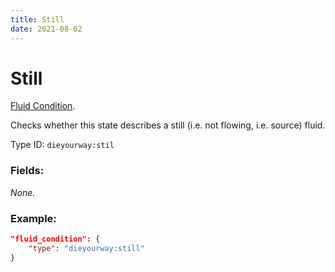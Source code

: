 ```yaml
---
title: Still
date: 2021-08-02
---
```

# Still

[Fluid Condition](../fluid_conditions.md).

Checks whether this state describes a still (i.e. not flowing, i.e. source) fluid.

Type ID: `dieyourway:stil`

### Fields:

_None._

### Example:
```json
"fluid_condition": {
    "type": "dieyourway:still"
}
```